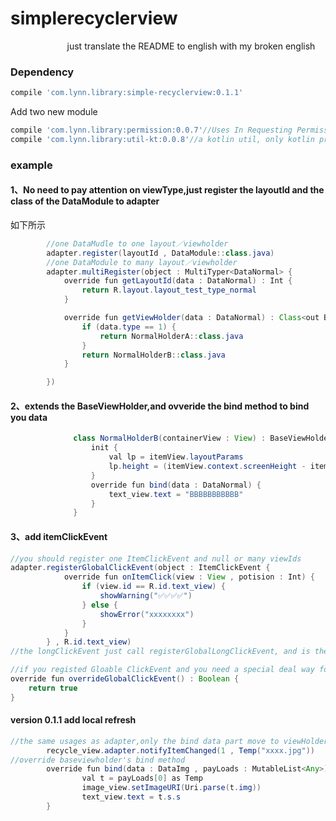 # simplerecyclerview
                        just translate the README to english with my broken english

### Dependency
```gradle
compile 'com.lynn.library:simple-recyclerview:0.1.1'
```

Add two new module
```gradle
compile 'com.lynn.library:permission:0.0.7'//Uses In Requesting Permissions
compile 'com.lynn.library:util-kt:0.0.8'//a kotlin util, only kotlin project is available
```

### example
#### 1、No need to pay attention on viewType,just register the layoutId and the class of the DataModule to adapter
如下所示
```Java
        //one DataMudle to one layout／viewholder
        adapter.register(layoutId , DataModule::class.java)
        //one DataModule to many layout／viewholder
        adapter.multiRegister(object : MultiTyper<DataNormal> {
            override fun getLayoutId(data : DataNormal) : Int {
                return R.layout.layout_test_type_normal
            }

            override fun getViewHolder(data : DataNormal) : Class<out BaseViewHolder<DataNormal>> {
                if (data.type == 1) {
                    return NormalHolderA::class.java
                }
                return NormalHolderB::class.java
            }

        })
```

#### 2、extends the BaseViewHolder,and ovveride the bind method to bind you data
```Java
              class NormalHolderB(containerView : View) : BaseViewHolder<DataNormal>(containerView) {
                  init {
                      val lp = itemView.layoutParams
                      lp.height = (itemView.context.screenHeight - itemView.context.statusBarHeight) / 3
                  }
                  override fun bind(data : DataNormal) {
                      text_view.text = "BBBBBBBBBBB"
                  }
              }
```
#### 3、add itemClickEvent
```Java
//you should register one ItemClickEvent and null or many viewIds
adapter.registerGlobalClickEvent(object : ItemClickEvent {
            override fun onItemClick(view : View , potision : Int) {
                if (view.id == R.id.text_view) {
                    showWarning("✅✅✅✅")
                } else {
                    showError("xxxxxxxx")
                }
            }
        } , R.id.text_view)
//the longClickEvent just call registerGlobalLongClickEvent, and is the same usage as ItemClickEvent

//if you registed Gloable ClickEvent and you need a special deal way for some Holder,just make the overrideGlobalClickEvent method return true,and do your own clickEvent in the ViewHolder
override fun overrideGlobalClickEvent() : Boolean {
    return true
}
```
#### version 0.1.1 add local refresh
```Java
//the same usages as adapter,only the bind data part move to viewHolder
        recycle_view.adapter.notifyItemChanged(1 , Temp("xxxx.jpg"))
//override baseviewholder's bind method
        override fun bind(data : DataImg , payLoads : MutableList<Any>) {
                val t = payLoads[0] as Temp
                image_view.setImageURI(Uri.parse(t.img))
                text_view.text = t.s.s
        }
```









